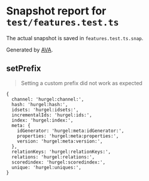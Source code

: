 # Snapshot report for `test/features.test.ts`

The actual snapshot is saved in `features.test.ts.snap`.

Generated by [AVA](https://ava.li).

## setPrefix

> Setting a custom prefix did not work as expected

    {
      channel: 'hurgel:channel:',
      hash: 'hurgel:hash:',
      idsets: 'hurgel:idsets:',
      incrementalIds: 'hurgel:ids:',
      index: 'hurgel:index:',
      meta: {
        idGenerator: 'hurgel:meta:idGenerator:',
        properties: 'hurgel:meta:properties:',
        version: 'hurgel:meta:version:',
      },
      relationKeys: 'hurgel:relationKeys:',
      relations: 'hurgel:relations:',
      scoredindex: 'hurgel:scoredindex:',
      unique: 'hurgel:uniques:',
    }
